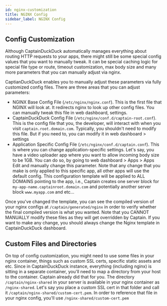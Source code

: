 ```yaml
---
id: nginx-customization
title: NGINX Config
sidebar_label: NGINX Config
---
```


## Config Customization
Although CaptainDuckDuck automatically manages everything about routing HTTP requests to your apps, there might still be some special config values that you want to manually tweak. It can be special caching logic for special file type or route, timeout customization, max body size and many more parameters that you can manually adjust via nginx.

CaptianDuckDuck enables you to manually adjust these parameters via fully customized config files. There are three areas that you can adjust parameters:
- NGINX Base Config File (`/etc/nginx/nginx.conf`). This is the first file that NGINX will look at. It redirects nginx to look up other config files. You can manually tweak this file in web dashboard, settings.
- CaptainDuckDuck Config File (`/etc/nginx/conf.d/captain-root.conf`). This is the config file that you, the developer, will interact with when you visit `captain.root.domain.com`. Typically, you shouldn't need to modify this file. But if you need to, you can modify it in web dashboard > settings
- Application Specific Config File (`/etc/nginx/conf.d/captain.conf`). This is where you can change application-specific settings. Let's say, you have a video uploader app where you want to allow incoming body size to be 1GB. You can do so, by going to web dashboard > Apps > Apps Edit and manually change this parameter. Note that any change that you make is only applied to this specific app, all other apps will use the default config. This configuration template will be applied to ALL DOMAINS pointing to the app, i.e., Captain creates one server block for `my-app-name.captainroot.domain.com` and potentially another server block `www.myapp.com` and etc... 

Once you've changed the template, you can see the compiled version of your nginx configs at `/captain/generated/nginx` in order to verify whether the final compiled version is what you wanted. Note that you CANNOT MANUALLY modify these files as they will get overridden by Captain. If you want to make any change, you should always change the Nginx template in CaptainDuckDuck dashboard.


## Custom Files and Directories
On top of config customization, you might need to use some files in your nginx container, things such as custom SSL certs, specific static assets and etc. Since in CaptainDuckDuck instance, everything (including nginx) is sitting in a separate container, you'll need to map a directory from your host to the container. Captain already did that for you. The directory `/captain/nginx-shared` in your server is available in your nginx container as `/nginx-shared`. Let's say you place a custom SSL cert in that folder and call it `/captain/nginx-shared/custom-cert.pem`. In order to reference that file in your nginx config, you'll use `/nginx-shared/custom-cert.pem`
